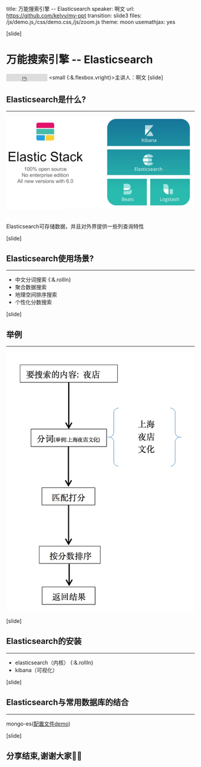 title: 万能搜索引擎 -- Elasticsearch
speaker:  啊文
url: https://github.com/kelvv/my-ppt
transition: slide3
files: /js/demo.js,/css/demo.css,/js/zoom.js
theme: moon
usemathjax: yes

[slide]
# 万能搜索引擎 -- Elasticsearch
<small style="vertical-align:middle;display:inline-block"><iframe src="http://ghbtns.com/github-btn.html?user=elastic&repo=elasticsearch&type=watch&count=true" allowtransparency="true" frameborder="0" scrolling="0" width="110" height="20" style="width:110px;height:20px;  background-color: transparent;"></iframe></small>
<small {:&.flexbox.vright}>主讲人：啊文</small>
[slide]
## Elasticsearch是什么?
---- 
  ![架构图](/img/es-struct.jpeg)
  
  </br>
  Elasticsearch可存储数据，并且对外界提供一些列查询特性

[slide]
## Elasticsearch使用场景?
----
* 中文分词搜索 {:&.rollIn}
* 聚合数据搜索
* 地理空间排序搜索
* 个性化分数搜索

[slide]
## 举例
----
![架构图](/img/search.jpeg)

[slide]
## Elasticsearch的安装
----
* elasticsearch（内核） {:&.rollIn}
* kibana（可视化）

[slide]
## Elasticsearch与常用数据库的结合
----
mongo-es([配置文件demo](/img/mongoes.json))

[slide]
## 分享结束,谢谢大家👏👏